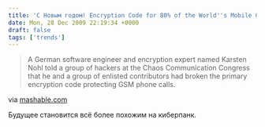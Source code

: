 ```yaml
---
title: 'С Новым годом! Encryption Code for 80% of the World''s Mobile Calls Cracked'
date: Mon, 28 Dec 2009 22:19:34 +0000
draft: false
tags: ['trends']
---
```


> A German software engineer and encryption expert named Karsten Nohl told a group of hackers at the Chaos Communication Congress that he and a group of enlisted contributors had broken the primary encryption code protecting GSM phone calls.

via [mashable.com](http://mashable.com/2009/12/28/gsm-encryption-cracked/)

Будущее становится всё более похожим на киберпанк.